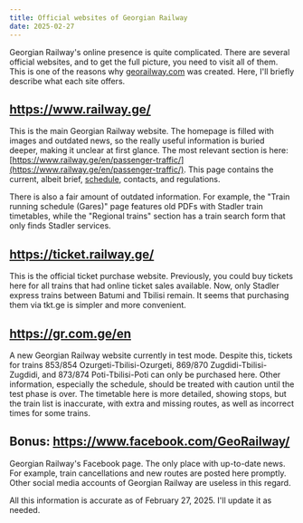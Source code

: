 ```yaml
---
title: Official websites of Georgian Railway
date: 2025-02-27
---
```

Georgian Railway's online presence is quite complicated. There are several official websites, and to get the full picture, you need to visit all of them. This is one of the reasons why [georailway.com](https://georailway.com) was created. Here, I'll briefly describe what each site offers.

## https://www.railway.ge/
This is the main Georgian Railway website. The homepage is filled with images and outdated news, so the really useful information is buried deeper, making it unclear at first glance. The most relevant section is here: [https://www.railway.ge/en/passenger-traffic/](https://www.railway.ge/en/passenger-traffic/). This page contains the current, albeit brief, [schedule](https://www.railway.ge/en/traffic-general-schedule/), contacts, and regulations.

There is also a fair amount of outdated information. For example, the "Train running schedule (Gares)" page features old PDFs with Stadler train timetables, while the "Regional trains" section has a train search form that only finds Stadler services.

## https://ticket.railway.ge/
This is the official ticket purchase website. Previously, you could buy tickets here for all trains that had online ticket sales available. Now, only Stadler express trains between Batumi and Tbilisi remain. It seems that purchasing them via tkt.ge is simpler and more convenient.

## https://gr.com.ge/en
A new Georgian Railway website currently in test mode. Despite this, tickets for trains 853/854 Ozurgeti-Tbilisi-Ozurgeti, 869/870 Zugdidi-Tbilisi-Zugdidi, and 873/874 Poti-Tbilisi-Poti can only be purchased here. Other information, especially the schedule, should be treated with caution until the test phase is over. The timetable here is more detailed, showing stops, but the train list is inaccurate, with extra and missing routes, as well as incorrect times for some trains.

## Bonus: https://www.facebook.com/GeoRailway/
Georgian Railway's Facebook page. The only place with up-to-date news. For example, train cancellations and new routes are posted here promptly. Other social media accounts of Georgian Railway are useless in this regard.

All this information is accurate as of February 27, 2025. I'll update it as needed.